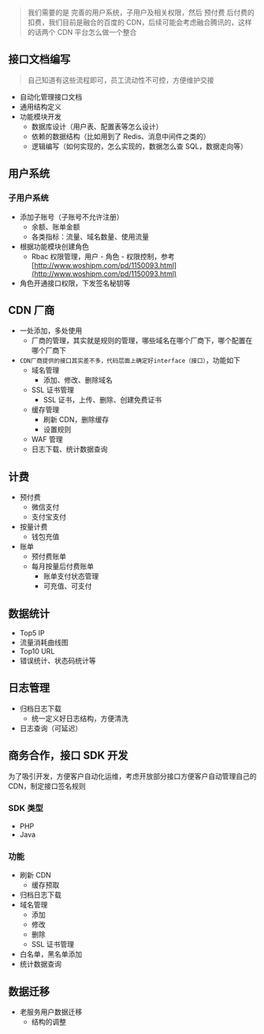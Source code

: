 > 我们需要的是 完善的用户系统，子用户及相关权限，然后 预付费 后付费的扣费，我们目前是融合的百度的 CDN，后续可能会考虑融合腾讯的，这样的话两个 CDN 平台怎么做一个整合

## 接口文档编写
> 自己知道有这些流程即可，员工流动性不可控，方便维护交接
- 自动化管理接口文档
- 通用结构定义
- 功能模块开发
    - 数据库设计（用户表、配置表等怎么设计）
    - 依赖的数据结构（比如用到了 Redis、消息中间件之类的）
    - 逻辑编写（如何实现的，怎么实现的，数据怎么查 SQL，数据走向等）

## 用户系统

### 子用户系统
- 添加子账号（子账号不允许注册）
    - 余额、账单金额
    - 各类指标：流量、域名数量、使用流量
- 根据功能模块创建角色
    - Rbac 权限管理，用户 - 角色 - 权限控制，参考[http://www.woshipm.com/pd/1150093.html](http://www.woshipm.com/pd/1150093.html)
- 角色开通接口权限，下发签名秘钥等

## CDN 厂商
- 一处添加，多处使用
    - 厂商的管理，其实就是规则的管理，哪些域名在哪个厂商下，哪个配置在哪个厂商下
- `CDN厂商提供的接口其实差不多，代码层面上确定好interface（接口）`，功能如下
    - 域名管理
        - 添加、修改、删除域名
    - SSL 证书管理
        - SSL 证书，上传、删除、创建免费证书
    - 缓存管理
        - 刷新 CDN，删除缓存
        - 设置规则
    - WAF 管理
    - 日志下载、统计数据查询

## 计费
- 预付费
    - 微信支付
    - 支付宝支付
- 按量计费
    - 钱包充值
- 账单
    - 预付费账单
    - 每月按量后付费账单
        - 账单支付状态管理
        - 可充值、可支付

## 数据统计
- Top5 IP
- 流量消耗曲线图
- Top10 URL
- 错误统计、状态码统计等

## 日志管理
- 归档日志下载
    - 统一定义好日志结构，方便清洗
- 日志查询（可延迟）

## 商务合作，接口 SDK 开发
为了吸引开发，方便客户自动化运维，考虑开放部分接口方便客户自动管理自己的 CDN，制定接口签名规则

### SDK 类型
- PHP
- Java

### 功能
- 刷新 CDN
    - 缓存预取
- 归档日志下载
- 域名管理
    - 添加
    - 修改
    - 删除
    - SSL 证书管理
- 白名单，黑名单添加
- 统计数据查询


## 数据迁移

- 老服务用户数据迁移
    - 结构的调整